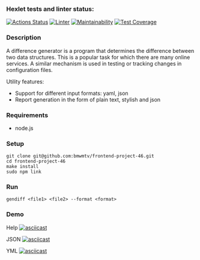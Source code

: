 ### Hexlet tests and linter status:
[![Actions Status](https://github.com/Donerin/frontend-project-46/workflows/hexlet-check/badge.svg)](https://github.com/Donerin/frontend-project-46/actions)
[![Linter](https://github.com/Donerin/frontend-project-46/actions/workflows/linter.yml/badge.svg)](https://github.com/Donerin/frontend-project-46/actions/workflows/linter.yml)
[![Maintainability](https://api.codeclimate.com/v1/badges/cd605c9a768d6f850297/maintainability)](https://codeclimate.com/github/Donerin/frontend-project-46/maintainability)
[![Test Coverage](https://api.codeclimate.com/v1/badges/cd605c9a768d6f850297/test_coverage)](https://codeclimate.com/github/Donerin/frontend-project-46/test_coverage)

### Description

A difference generator is a program that determines the difference between two data structures. This is a popular task for which there are many online services. A similar mechanism is used in testing or tracking changes in configuration files.

Utility features:

- Support for different input formats: yaml, json
- Report generation in the form of plain text, stylish and json

### Requirements

- node.js

### Setup

    git clone git@github.com:bmwmtv/frontend-project-46.git
    cd frontend-project-46
    make install
    sudo npm link

### Run

    gendiff <file1> <file2> --format <format>

### Demo

Help 
[![asciicast](https://asciinema.org/a/Dtl6VoBuw6zzMxuoNy0UZQQbS.svg)](https://asciinema.org/a/Dtl6VoBuw6zzMxuoNy0UZQQbS)

JSON
[![asciicast](https://asciinema.org/a/sLQxcf4jk5lYK09hmLeKDAC1j.svg)](https://asciinema.org/a/sLQxcf4jk5lYK09hmLeKDAC1j)

YML
[![asciicast](https://asciinema.org/a/QR2zkiprkxIlUwys3Q97rD1pL.svg)](https://asciinema.org/a/QR2zkiprkxIlUwys3Q97rD1pL)
